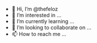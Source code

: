 - 👋 Hi, I’m @thefeloz
- 👀 I’m interested in ...
- 🌱 I’m currently learning ...
- 💞️ I’m looking to collaborate on ...
- 📫 How to reach me ...

<!---
thefeloz/thefeloz is a ✨ special ✨ repository because its `README.md` (this file) appears on your GitHub profile.
You can click the Preview link to take a look at your changes.
--->

